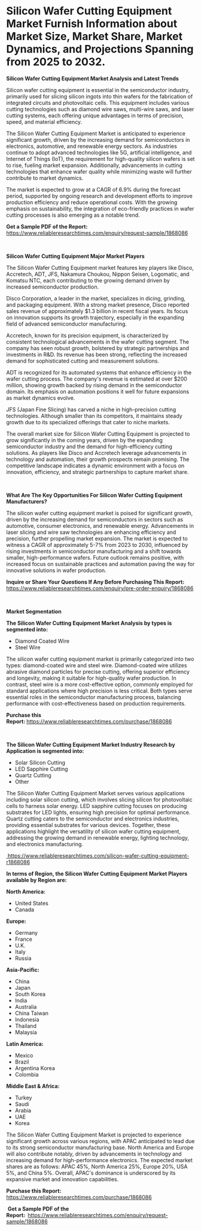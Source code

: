 <p><h1>Silicon Wafer Cutting Equipment Market Furnish Information about Market Size, Market Share, Market Dynamics, and Projections Spanning from 2025 to 2032.</h1></p><p><strong>Silicon Wafer Cutting Equipment Market Analysis and Latest Trends</strong></p>
<p><p>Silicon wafer cutting equipment is essential in the semiconductor industry, primarily used for slicing silicon ingots into thin wafers for the fabrication of integrated circuits and photovoltaic cells. This equipment includes various cutting technologies such as diamond wire saws, multi-wire saws, and laser cutting systems, each offering unique advantages in terms of precision, speed, and material efficiency.</p><p>The Silicon Wafer Cutting Equipment Market is anticipated to experience significant growth, driven by the increasing demand for semiconductors in electronics, automotive, and renewable energy sectors. As industries continue to adopt advanced technologies like 5G, artificial intelligence, and Internet of Things (IoT), the requirement for high-quality silicon wafers is set to rise, fueling market expansion. Additionally, advancements in cutting technologies that enhance wafer quality while minimizing waste will further contribute to market dynamics.</p><p>The market is expected to grow at a CAGR of 6.9% during the forecast period, supported by ongoing research and development efforts to improve production efficiency and reduce operational costs. With the growing emphasis on sustainability, the integration of eco-friendly practices in wafer cutting processes is also emerging as a notable trend.</p></p>
<p><strong>Get a Sample PDF of the Report:&nbsp;</strong> <a href="https://www.reliableresearchtimes.com/enquiry/request-sample/1868086?utm_campaign=3252&utm_medium=2&utm_source=Github&utm_content=ia&utm_term=12042025&utm_id=silicon-wafer-cutting-equipment">https://www.reliableresearchtimes.com/enquiry/request-sample/1868086</a></p>
<p>&nbsp;</p>
<p><strong>Silicon Wafer Cutting Equipment Major Market Players</strong></p>
<p><p>The Silicon Wafer Cutting Equipment market features key players like Disco, Accretech, ADT, JFS, Nakamura Choukou, Nippon Seisen, Logomatic, and Komatsu NTC, each contributing to the growing demand driven by increased semiconductor production.</p><p>Disco Corporation, a leader in the market, specializes in dicing, grinding, and packaging equipment. With a strong market presence, Disco reported sales revenue of approximately $1.3 billion in recent fiscal years. Its focus on innovation supports its growth trajectory, especially in the expanding field of advanced semiconductor manufacturing.</p><p>Accretech, known for its precision equipment, is characterized by consistent technological advancements in the wafer cutting segment. The company has seen robust growth, bolstered by strategic partnerships and investments in R&D. Its revenue has been strong, reflecting the increased demand for sophisticated cutting and measurement solutions.</p><p>ADT is recognized for its automated systems that enhance efficiency in the wafer cutting process. The company's revenue is estimated at over $200 million, showing growth backed by rising demand in the semiconductor domain. Its emphasis on automation positions it well for future expansions as market dynamics evolve.</p><p>JFS (Japan Fine Slicing) has carved a niche in high-precision cutting technologies. Although smaller than its competitors, it maintains steady growth due to its specialized offerings that cater to niche markets.</p><p>The overall market size for Silicon Wafer Cutting Equipment is projected to grow significantly in the coming years, driven by the expanding semiconductor industry and the demand for high-efficiency cutting solutions. As players like Disco and Accretech leverage advancements in technology and automation, their growth prospects remain promising. The competitive landscape indicates a dynamic environment with a focus on innovation, efficiency, and strategic partnerships to capture market share.</p></p>
<p>&nbsp;</p>
<p><strong>What Are The Key Opportunities For Silicon Wafer Cutting Equipment Manufacturers?</strong></p>
<p><p>The silicon wafer cutting equipment market is poised for significant growth, driven by the increasing demand for semiconductors in sectors such as automotive, consumer electronics, and renewable energy. Advancements in laser slicing and wire saw technologies are enhancing efficiency and precision, further propelling market expansion. The market is expected to witness a CAGR of approximately 5-7% from 2023 to 2030, influenced by rising investments in semiconductor manufacturing and a shift towards smaller, high-performance wafers. Future outlook remains positive, with increased focus on sustainable practices and automation paving the way for innovative solutions in wafer production.</p></p>
<p><strong>Inquire or Share Your Questions If Any Before Purchasing This Report:</strong> <a href="https://www.reliableresearchtimes.com/enquiry/pre-order-enquiry/1868086?utm_campaign=3252&utm_medium=2&utm_source=Github&utm_content=ia&utm_term=12042025&utm_id=silicon-wafer-cutting-equipment">https://www.reliableresearchtimes.com/enquiry/pre-order-enquiry/1868086</a></p>
<p>&nbsp;</p>
<p><strong>Market Segmentation</strong></p>
<p><strong>The Silicon Wafer Cutting Equipment Market Analysis by types is segmented into:</strong></p>
<p><ul><li>Diamond Coated Wire</li><li>Steel Wire</li></ul></p>
<p><p>The silicon wafer cutting equipment market is primarily categorized into two types: diamond-coated wire and steel wire. Diamond-coated wire utilizes abrasive diamond particles for precise cutting, offering superior efficiency and longevity, making it suitable for high-quality wafer production. In contrast, steel wire is a more cost-effective option, commonly employed for standard applications where high precision is less critical. Both types serve essential roles in the semiconductor manufacturing process, balancing performance with cost-effectiveness based on production requirements.</p></p>
<p><strong>Purchase this Report:&nbsp;</strong><a href="https://www.reliableresearchtimes.com/purchase/1868086?utm_campaign=3252&utm_medium=2&utm_source=Github&utm_content=ia&utm_term=12042025&utm_id=silicon-wafer-cutting-equipment">https://www.reliableresearchtimes.com/purchase/1868086</a></p>
<p>&nbsp;</p>
<p><strong>The Silicon Wafer Cutting Equipment Market Industry Research by Application is segmented into:</strong></p>
<p><ul><li>Solar Silicon Cutting</li><li>LED Sapphire Cutting</li><li>Quartz Cutting</li><li>Other</li></ul></p>
<p><p>The Silicon Wafer Cutting Equipment Market serves various applications including solar silicon cutting, which involves slicing silicon for photovoltaic cells to harness solar energy. LED sapphire cutting focuses on producing substrates for LED lights, ensuring high precision for optimal performance. Quartz cutting caters to the semiconductor and electronics industries, providing essential substrates for various devices. Together, these applications highlight the versatility of silicon wafer cutting equipment, addressing the growing demand in renewable energy, lighting technology, and electronics manufacturing.</p></p>
<p><a href="https://www.reliableresearchtimes.com/silicon-wafer-cutting-equipment-r1868086?utm_campaign=3252&utm_medium=2&utm_source=Github&utm_content=ia&utm_term=12042025&utm_id=silicon-wafer-cutting-equipment">&nbsp;https://www.reliableresearchtimes.com/silicon-wafer-cutting-equipment-r1868086</a></p>
<p><strong>In terms of Region, the Silicon Wafer Cutting Equipment Market Players available by Region are:</strong></p>
<p>
    <p> <strong> North America: </strong>
        <ul>
            <li>United States</li>
            <li>Canada</li>
        </ul>
        </p> 
    <p> <strong> Europe: </strong>
        <ul>
            <li>Germany</li>
            <li>France</li>
            <li>U.K.</li>
            <li>Italy</li>
            <li>Russia</li>
        </ul>
        </p> 
    <p> <strong> Asia-Pacific: </strong>
        <ul>
            <li>China</li>
            <li>Japan</li>
            <li>South Korea</li>
            <li>India</li>
            <li>Australia</li>
            <li>China Taiwan</li>
            <li>Indonesia</li>
            <li>Thailand</li>
            <li>Malaysia</li>
        </ul>
        </p> 
    <p> <strong> Latin America: </strong>
        <ul>
            <li>Mexico</li>
            <li>Brazil</li>
            <li>Argentina Korea</li>
            <li>Colombia</li>
        </ul>
        </p> 
    <p> <strong> Middle East & Africa: </strong>
        <ul>
            <li>Turkey</li>
            <li>Saudi</li>
            <li>Arabia</li>
            <li>UAE</li>
            <li>Korea</li>
        </ul>
    </p>
    </p>
<p><p>The Silicon Wafer Cutting Equipment Market is projected to experience significant growth across various regions, with APAC anticipated to lead due to its strong semiconductor manufacturing base. North America and Europe will also contribute notably, driven by advancements in technology and increasing demand for high-performance electronics. The expected market shares are as follows: APAC 45%, North America 25%, Europe 20%, USA 5%, and China 5%. Overall, APAC's dominance is underscored by its expansive market and innovation capabilities.</p></p>
<p><strong>Purchase this Report: </strong><a href="https://www.reliableresearchtimes.com/purchase/1868086?utm_campaign=3252&utm_medium=2&utm_source=Github&utm_content=ia&utm_term=12042025&utm_id=silicon-wafer-cutting-equipment">https://www.reliableresearchtimes.com/purchase/1868086</a></p>
<p>&nbsp;<strong>Get a Sample PDF of the Report:&nbsp;&nbsp;</strong><a href="https://www.reliableresearchtimes.com/enquiry/request-sample/1868086?utm_campaign=3252&utm_medium=2&utm_source=Github&utm_content=ia&utm_term=12042025&utm_id=silicon-wafer-cutting-equipment">https://www.reliableresearchtimes.com/enquiry/request-sample/1868086</a></p>
<p><strong></strong></p>
<p><p></p><p></p><p></p></p>
